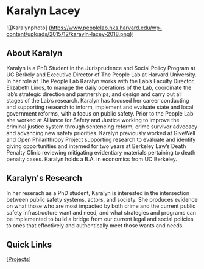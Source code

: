 # Karalyn Lacey

![[Karalynphoto]
(https://www.peoplelab.hks.harvard.edu/wp-content/uploads/2015/12/karayln-lacey-2018.png)]

## About Karalyn

Karalyn is a PhD Student in the Jurisprudence and Social Policy 
Program at UC Berkely and Executive Director of The People Lab at Harvard 
University. In her role at The People Lab Karalyn works with 
the Lab’s Faculty Director, Elizabeth Linos, to manage the daily 
operations of the Lab, coordinate the lab’s strategic 
direction and partnerships, and design and carry out all stages of 
the Lab’s research. Karalyn has focused her career conducting and 
supporting research to inform, implement and evaluate state and local 
government reforms, with a focus on public safety. Prior to the People Lab 
she worked at Alliance for Safety and Justice working to improve the 
criminal justice system through sentencing reform, crime survivor advocacy 
and advancing new safety priorities. Karalyn previously worked at GiveWell 
and Open Philanthropy Project supporting research to evaluate and identify 
giving opportunities and interned for two years at Berkeley Law’s Death 
Penalty Clinic reviewing mitigating evidentiary materials pertaining to 
death penalty cases. Karalyn holds a B.A. in economics from UC Berkeley.

## Karalyn's Research

In her reserach as a PhD student, Karalyn is interested in the 
intersection between public safety systems, actors, and 
society. She produces evidence on what those who are most impacted by both 
crime and the current public safety infrastructure want and need, and what 
strategies and programs can be implemented to build a bridge from our current legal 
and social policies to ones that effectively and authentically meet those 
wants and needs.

## Quick Links

[[Projects](https://karalynlacey.github.io/projects)]
